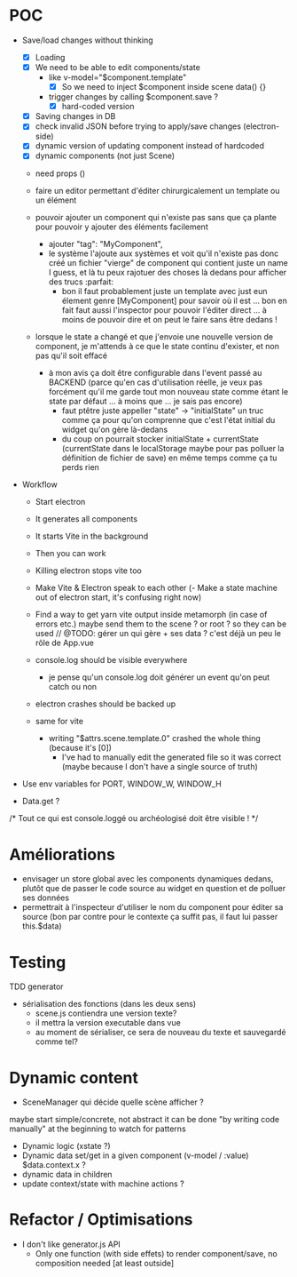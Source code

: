 # POC

- Save/load changes without thinking
  - [x] Loading
  - [x] We need to be able to edit components/state
    - like v-model="$component.template"
      - [x] So we need to inject $component inside scene data() {}
    - trigger changes by calling $component.save ?
      - [x] hard-coded version
  - [x] Saving changes in DB
  - [x] check invalid JSON before trying to apply/save changes (electron-side)
  - [x] dynamic version of updating component instead of hardcoded
  - [x] dynamic components (not just Scene)
  - need props (<Editor v-model="xxx">)
  - faire un editor permettant d'éditer chirurgicalement un template ou un élément
  - pouvoir ajouter un component qui n'existe pas sans que ça plante pour pouvoir y ajouter des éléments facilement
    - ajouter "tag": "MyComponent",
    - le système l'ajoute aux systèmes et voit qu'il n'existe pas donc créé un fichier "vierge" de component qui contient juste un name I guess, et là tu peux rajotuer des choses là dedans pour afficher des trucs :parfait:
      - bon il faut probablement juste un template avec just eun élement genre [MyComponent] pour savoir où il est ... bon en fait faut aussi l'inspector pour pouvoir l'éditer direct ... à moins de pouvoir dire <Inspector for="MyComponent"> et on peut le faire sans être dedans !

  - lorsque le state a changé et que j'envoie une nouvelle version de component, je m'attends à ce que le state continu d'exister, et non pas qu'il soit effacé
    - à mon avis ça doit être configurable dans l'event passé au BACKEND
      (parce qu'en cas d'utilisation réelle, je veux pas forcément qu'il me garde tout mon nouveau state comme étant le state par défaut ... à moins que ... je sais pas encore)
      - faut ptêtre juste appeller "state" -> "initialState" un truc comme ça pour qu'on comprenne que c'est l'état initial du widget qu'on gère là-dedans
      - du coup on pourrait stocker initialState + currentState (currentState dans le localStorage maybe pour pas polluer la définition de fichier de save) en même temps comme ça tu perds rien
- Workflow
  - Start electron
  - It generates all components
  - It starts Vite in the background
  - Then you can work
  - Killing electron stops vite too
  - Make Vite & Electron speak to each other
  (- Make a state machine out of electron start, it's confusing right now)

  - Find a way to get yarn vite output inside metamorph (in case of errors etc.)
    maybe send them to the scene ? or root ? so they can be used
    // @TODO: gérer un <Root> qui gère <Scene> + ses data ? c'est déjà un peu le rôle de App.vue
  - console.log should be visible everywhere
    - je pense qu'un console.log doit générer un event qu'on peut catch ou non
  - electron crashes should be backed up
  - same for vite
    - writing "$attrs.scene.template.0" crashed the whole thing (because it's [0])
      - I've had to manually edit the generated file so it was correct
      (maybe because I don't have a single source of truth)

- Use env variables for PORT, WINDOW_W, WINDOW_H
- Data.get ?

/* Tout ce qui est console.loggé ou archéologisé doit être visible ! */

# Améliorations

- envisager un store global avec les components dynamiques dedans, plutôt que de passer le code source au widget en question et de polluer ses données
- permettrait à l'inspecteur d'utiliser le nom du component pour éditer sa source (bon par contre pour le contexte ça suffit pas, il faut lui passer this.$data)

# Testing

TDD generator
  - sérialisation des fonctions (dans les deux sens)
    - scene.js contiendra une version texte?
    - il mettra la version executable dans vue
    - au moment de sérialiser, ce sera de nouveau du texte et sauvegardé comme tel?

# Dynamic content

- SceneManager qui décide quelle scène afficher ?

maybe start simple/concrete, not abstract
it can be done "by writing code manually" at the beginning to watch for patterns

- Dynamic logic (xstate ?)
- Dynamic data set/get in a given component
  (v-model / :value)
  $data.context.x ?
- dynamic data in children
- update context/state with machine actions ?

# Refactor / Optimisations

- I don't like generator.js API
  - Only one function (with side effets) to render component/save, no composition needed [at least outside]
